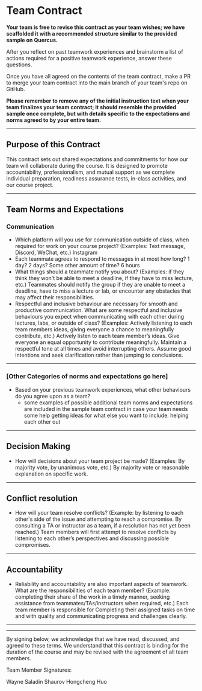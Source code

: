 # Team Contract

**Your team is free to revise this contract as your team wishes; we have scaffolded it with a recommended structure similar to the provided sample on Quercus.**

After you reflect on past teamwork experiences and brainstorm a list of actions required for a positive teamwork experience, answer these questions. 

Once you have all agreed on the contents of the team contract, make a PR to merge your team contract into the main branch of your team's repo on GitHub.

**Please remember to remove any of the initial instruction text when your team finalizes your team contract; it should resemble the provided sample once complete, but with details specific to the expectations and norms agreed to by your entire team.**

---
## Purpose of this Contract

This contract sets out shared expectations and commitments for how our team will collaborate during the course. It is designed to promote accountability, professionalism, and mutual support as we complete individual preparation, readiness assurance tests, in-class activities, and our course project.

---
## Team Norms and Expectations

### Communication

* Which platform will you use for communication outside of class, when required for work on your course project? (Examples: Text message, Discord, WeChat, etc.)
Instagram
* Each teammate agrees to respond to messages in at most how long? 1 day? 2 days? Some other amount of time? 
6 hours
* What things should a teammate notify you about? (Examples: if they think they won't be able to meet a deadline, if they have to miss lecture, etc.)
  Teammates should notify the group if they are unable to meet a deadline, have to miss a lecture or lab, or encounter any obstacles that may affect their responsibilities.
* Respectful and inclusive behaviour are necessary for smooth and productive communication. What are some respectful and inclusive behaviours you expect when communicating with each other during lectures, labs, or outside of class? (Examples: Actively listening to each team members ideas, giving everyone a chance to meaningfully contribute, etc.)
  Actively listen to each team member’s ideas.
Give everyone an equal opportunity to contribute meaningfully. Maintain a respectful tone at all times and avoid interrupting others. Assume good intentions and seek clarification rather than jumping to conclusions.
---

### [Other Categories of norms and expectations go here]

* Based on your previous teamwork experiences, what other behaviours do you agree upon as a team?
    - some examples of possible additional team norms and expectations are included in the sample team contract in case your team needs some help getting ideas for what else you want to include.
helping each other out
---

## Decision Making

* How will decisions about your team project be made? (Examples: By majority vote, by unanimous vote, etc.)
  By majority vote or reasonable explanation on specific work.
---
## Conflict resolution

* How will your team resolve conflicts? (Example: by listening to each other's side of the issue and attempting to reach a compromise. By consulting a TA or instructor as a team, if a resolution has not yet been reached.)
  Team members will first attempt to resolve conflicts by listening to each other’s perspectives and discussing possible compromises.

---

## Accountability

* Reliability and accountability are also important aspects of teamwork. What are the responsibilities of each team member? (Example: completing their share of the work in a timely manner, seeking assistance from teammates/TAs/instructors when required, etc.)
  Each team member is responsible for Completing their assigned tasks on time and with quality and communicating progress and challenges clearly.
---

---

By signing below, we acknowledge that we have read, discussed, and agreed to these terms. We understand that this contract is binding for the duration of the course and may be revised with the agreement of all team members.

Team Member Signatures:

Wayne
Saladin Shaurov
Hongcheng Huo

